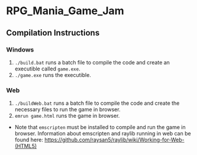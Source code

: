 # RPG_Mania_Game_Jam

## Compilation Instructions

### Windows

1. `./build.bat` runs a batch file to compile the code and create an executible called `game.exe`.
2. `./game.exe` runs the executible.

### Web

1. `./buildWeb.bat` runs a batch file to compile the code and create the necessary files to run the game in browser.
2. `emrun game.html` runs the game in browser.

* Note that `emscripten` must be installed to compile and run the game in browser. Information about emscripten and raylib running in web can be found here: https://github.com/raysan5/raylib/wiki/Working-for-Web-(HTML5)